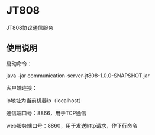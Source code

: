 # JT808
JT808协议通信服务



## 使用说明

启动命令：

java -jar communication-server-jt808-1.0.0-SNAPSHOT.jar

客户端连接：

ip地址为当前机器ip（localhost）

通信端口号：8866，用于TCP通信

web服务端口号：8860，用于发送http请求，作下行命令

